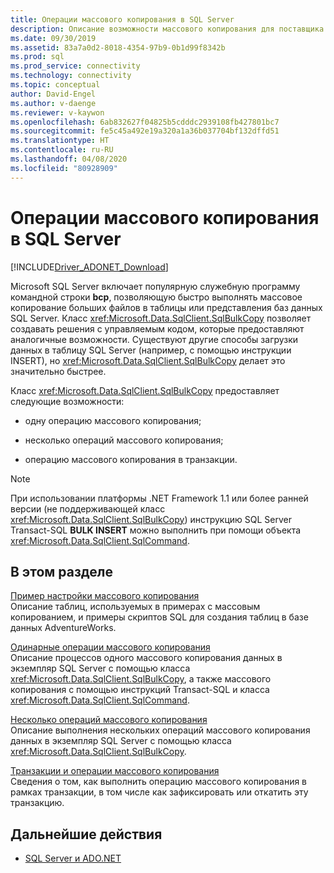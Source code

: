 ```yaml
---
title: Операции массового копирования в SQL Server
description: Описание возможности массового копирования для поставщика данных .NET Framework для SQL Server.
ms.date: 09/30/2019
ms.assetid: 83a7a0d2-8018-4354-97b9-0b1d99f8342b
ms.prod: sql
ms.prod_service: connectivity
ms.technology: connectivity
ms.topic: conceptual
author: David-Engel
ms.author: v-daenge
ms.reviewer: v-kaywon
ms.openlocfilehash: 6ab832627f04825b5cdddc2939108fb427801bc7
ms.sourcegitcommit: fe5c45a492e19a320a1a36b037704bf132dffd51
ms.translationtype: HT
ms.contentlocale: ru-RU
ms.lasthandoff: 04/08/2020
ms.locfileid: "80928909"
---
```

# <a name="bulk-copy-operations-in-sql-server"></a>Операции массового копирования в SQL Server

[!INCLUDE[Driver_ADONET_Download](../../../includes/driver_adonet_download.md)]

Microsoft SQL Server включает популярную служебную программу командной строки **bcp**, позволяющую быстро выполнять массовое копирование больших файлов в таблицы или представления баз данных SQL Server. Класс <xref:Microsoft.Data.SqlClient.SqlBulkCopy> позволяет создавать решения с управляемым кодом, которые предоставляют аналогичные возможности. Существуют другие способы загрузки данных в таблицу SQL Server (например, с помощью инструкции INSERT), но <xref:Microsoft.Data.SqlClient.SqlBulkCopy> делает это значительно быстрее.  
  
Класс <xref:Microsoft.Data.SqlClient.SqlBulkCopy> предоставляет следующие возможности:  
  
- одну операцию массового копирования;  
  
- несколько операций массового копирования;  
  
- операцию массового копирования в транзакции.  
  
> [!NOTE]
>  При использовании платформы .NET Framework 1.1 или более ранней версии (не поддерживающей класс <xref:Microsoft.Data.SqlClient.SqlBulkCopy>) инструкцию SQL Server Transact-SQL **BULK INSERT** можно выполнить при помощи объекта <xref:Microsoft.Data.SqlClient.SqlCommand>.  
  
## <a name="in-this-section"></a>В этом разделе  
[Пример настройки массового копирования](bulk-copy-example-setup.md)  
Описание таблиц, используемых в примерах с массовым копированием, и примеры скриптов SQL для создания таблиц в базе данных AdventureWorks.  
  
[Одинарные операции массового копирования](single-bulk-copy-operations.md)  
Описание процессов одного массового копирования данных в экземпляр SQL Server с помощью класса <xref:Microsoft.Data.SqlClient.SqlBulkCopy>, а также массового копирования с помощью инструкций Transact-SQL и класса <xref:Microsoft.Data.SqlClient.SqlCommand>.  
  
[Несколько операций массового копирования](multiple-bulk-copy-operations.md)  
Описание выполнения нескольких операций массового копирования данных в экземпляр SQL Server с помощью класса <xref:Microsoft.Data.SqlClient.SqlBulkCopy>.  
  
[Транзакции и операции массового копирования](transaction-bulk-copy-operations.md)  
Сведения о том, как выполнить операцию массового копирования в рамках транзакции, в том числе как зафиксировать или откатить эту транзакцию.  
  
## <a name="next-steps"></a>Дальнейшие действия
- [SQL Server и ADO.NET](index.md)
